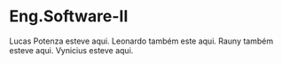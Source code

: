 # Eng.Software-II
Lucas Potenza esteve aqui.
Leonardo também este aqui.
Rauny também esteve aqui.
Vynicius esteve aqui.